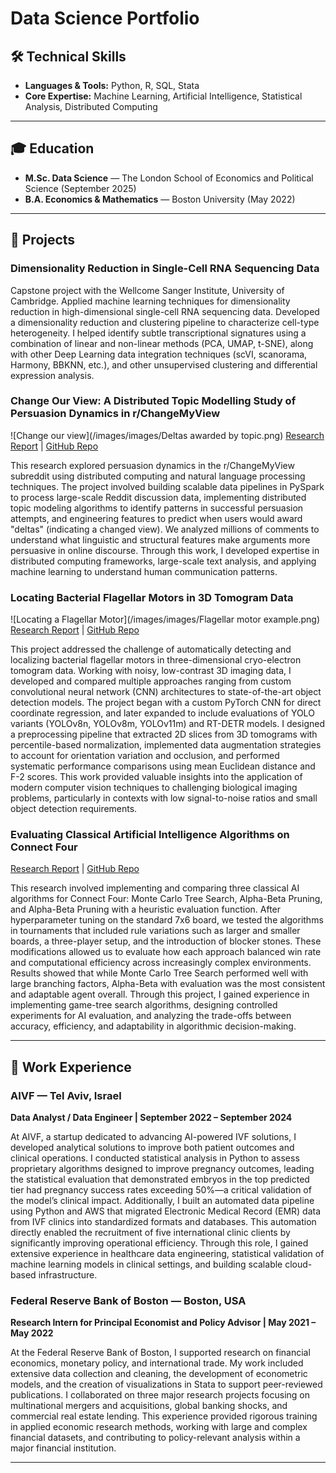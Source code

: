 # Data Science Portfolio

## 🛠️ Technical Skills
- **Languages & Tools:** Python, R, SQL, Stata  
- **Core Expertise:** Machine Learning, Artificial Intelligence, Statistical Analysis, Distributed Computing  

---

## 🎓 Education
- **M.Sc. Data Science** — The London School of Economics and Political Science (September 2025)  
- **B.A. Economics & Mathematics** — Boston University (May 2022)  

---

## 📂 Projects


### Dimensionality Reduction in Single-Cell RNA Sequencing Data
Capstone project with the Wellcome Sanger Institute, University of Cambridge. Applied machine learning techniques for dimensionality reduction in high-dimensional single-cell RNA sequencing data. Developed a dimensionality reduction and clustering pipeline to characterize cell-type heterogeneity. I helped identify subtle transcriptional signatures using a combination of linear and non-linear methods (PCA, UMAP, t-SNE), along with other Deep Learning data integration techniques (scVI, scanorama, Harmony, BBKNN, etc.), and other unsupervised clustering and differential expression analysis. 

### Change Our View: A Distributed Topic Modelling Study of Persuasion Dynamics in r/ChangeMyView
![Change our view](/images/images/Deltas awarded by topic.png)
[Research Report](/project_reports/Change_Our_View_FINALREPORT.pdf) | [GitHub Repo](https://github.com/jpaserman/change-our-view-public.git)  

This research explored persuasion dynamics in the r/ChangeMyView subreddit using distributed computing and natural language processing techniques. The project involved building scalable data pipelines in PySpark to process large-scale Reddit discussion data, implementing distributed topic modeling algorithms to identify patterns in successful persuasion attempts, and engineering features to predict when users would award "deltas" (indicating a changed view). We analyzed millions of comments to understand what linguistic and structural features make arguments more persuasive in online discourse. Through this work, I developed expertise in distributed computing frameworks, large-scale text analysis, and applying machine learning to understand human communication patterns.

### Locating Bacterial Flagellar Motors in 3D Tomogram Data
![Locating a Flagellar Motor](/images/images/Flagellar motor example.png)
[Research Report](project_reports/ST456_Group_Project____Locating_Flagellar_Motor.pdf) | [GitHub Repo](https://github.com/jpaserman/where-is-the-flagella-public.git)  

This project addressed the challenge of automatically detecting and localizing bacterial flagellar motors in three-dimensional cryo-electron tomogram data. Working with noisy, low-contrast 3D imaging data, I developed and compared multiple approaches ranging from custom convolutional neural network (CNN) architectures to state-of-the-art object detection models. The project began with a custom PyTorch CNN for direct coordinate regression, and later expanded to include evaluations of YOLO variants (YOLOv8n, YOLOv8m, YOLOv11m) and RT-DETR models. I designed a preprocessing pipeline that extracted 2D slices from 3D tomograms with percentile-based normalization, implemented data augmentation strategies to account for orientation variation and occlusion, and performed systematic performance comparisons using mean Euclidean distance and F-2 scores. This work provided valuable insights into the application of modern computer vision techniques to challenging biological imaging problems, particularly in contexts with low signal-to-noise ratios and small object detection requirements.


### Evaluating Classical Artificial Intelligence Algorithms on Connect Four
[Research Report](project_reports/GroupM.pdf) | [GitHub Repo](https://github.com/pholmes116/connect-four-ai-public.git)  

This research involved implementing and comparing three classical AI algorithms for Connect Four: Monte Carlo Tree Search, Alpha-Beta Pruning, and Alpha-Beta Pruning with a heuristic evaluation function. After hyperparameter tuning on the standard 7x6 board, we tested the algorithms in tournaments that included rule variations such as larger and smaller boards, a three-player setup, and the introduction of blocker stones. These modifications allowed us to evaluate how each approach balanced win rate and computational efficiency across increasingly complex environments. Results showed that while Monte Carlo Tree Search performed well with large branching factors, Alpha-Beta with evaluation was the most consistent and adaptable agent overall. Through this project, I gained experience in implementing game-tree search algorithms, designing controlled experiments for AI evaluation, and analyzing the trade-offs between accuracy, efficiency, and adaptability in algorithmic decision-making.

---

## 💼 Work Experience

### AIVF — Tel Aviv, Israel  
**Data Analyst / Data Engineer | September 2022 – September 2024**  

At AIVF, a startup dedicated to advancing AI-powered IVF solutions, I developed analytical solutions to improve both patient outcomes and clinical operations. I conducted statistical analysis in Python to assess proprietary algorithms designed to improve pregnancy outcomes, leading the statistical evaluation that demonstrated embryos in the top predicted tier had pregnancy success rates exceeding 50%—a critical validation of the model’s clinical impact. Additionally, I built an automated data pipeline using Python and AWS that migrated Electronic Medical Record (EMR) data from IVF clinics into standardized formats and databases. This automation directly enabled the recruitment of five international clinic clients by significantly improving operational efficiency. Through this role, I gained extensive experience in healthcare data engineering, statistical validation of machine learning models in clinical settings, and building scalable cloud-based infrastructure.

### Federal Reserve Bank of Boston — Boston, USA  
**Research Intern for Principal Economist and Policy Advisor | May 2021 – May 2022**  

At the Federal Reserve Bank of Boston, I supported research on financial economics, monetary policy, and international trade. My work included extensive data collection and cleaning, the development of econometric models, and the creation of visualizations in Stata to support peer-reviewed publications. I collaborated on three major research projects focusing on multinational mergers and acquisitions, global banking shocks, and commercial real estate lending. This experience provided rigorous training in applied economic research methods, working with large and complex financial datasets, and contributing to policy-relevant analysis within a major financial institution.

---

